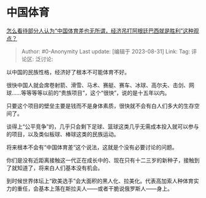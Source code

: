 # 中国体育
[怎么看待部分人认为“中国体育差也无所谓，经济吊打阿根廷巴西就是胜利”这种观点？](https://www.zhihu.com/question/618820477/answer/3190382316)

> Author: #0-Anonymity
> Last update: [编辑于 2023-08-31]
> Link:
> Tag:
> 评论区:
> 泛讨论:

以中国的民族性格，经济好了根本不可能体育不好。

很快中国人就会席卷射箭、滑雪、马术、赛艇、赛车、冰球、高尔夫、击剑、网球……等等等等以前的“贵族项目”，这个“很快”，说的是十五年以内。

只要这个项目的壁垒主要是钱而不是身体素质，很快就不会有白人们多大的生存空间了。

谈得上“公平竞争”的，几乎只会剩下足球、篮球这类几乎无需成本投入就可以参与的项目，以及类似板球、棒球这类的民族运动。

将来根本不会有“中国体育差“这个说法，这就是个没有必要讨论的问题。

你们是没有近距离接触这一代正在成长中的、现在只有十二三岁的新种子，接触到了就知道了，将来白人们基本没有机会。

到时候世界体坛上“欧美选手”会大面积的黑人化、拉美化。代表高加索人种体育实力的重任，会基本上落在斯拉夫人——或者干脆说俄罗斯人——身上。